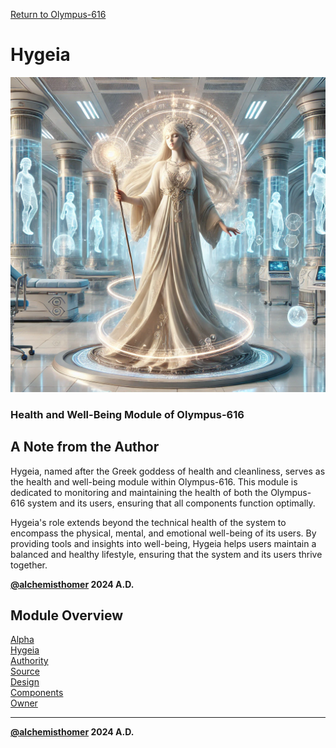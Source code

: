[Return to Olympus-616](../olympus-616/README.md)

# Hygeia
![hygeia](./hygeia.avatar.png)

### Health and Well-Being Module of Olympus-616

## A Note from the Author
Hygeia, named after the Greek goddess of health and cleanliness, serves as the health and well-being module within Olympus-616. This module is dedicated to monitoring and maintaining the health of both the Olympus-616 system and its users, ensuring that all components function optimally.

Hygeia's role extends beyond the technical health of the system to encompass the physical, mental, and emotional well-being of its users. By providing tools and insights into well-being, Hygeia helps users maintain a balanced and healthy lifestyle, ensuring that the system and its users thrive together.

****[@alchemisthomer](https://github.com/alchemisthomer)
2024 A.D.****

## Module Overview
[Alpha](../../README.md)  
[Hygeia](README.md)  
[Authority](../zeus/zeus.components.md)  
[Source](hygeia.source.md)  
[Design](hygeia.design.md)  
[Components](hygeia.components.md)  
[Owner](https://github.com/alchemisthomer)

***
**[@alchemisthomer](https://github.com/alchemisthomer)
2024 A.D.**
